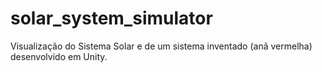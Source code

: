 # solar_system_simulator
Visualização do Sistema Solar e de um sistema inventado (anã vermelha) desenvolvido em Unity.
